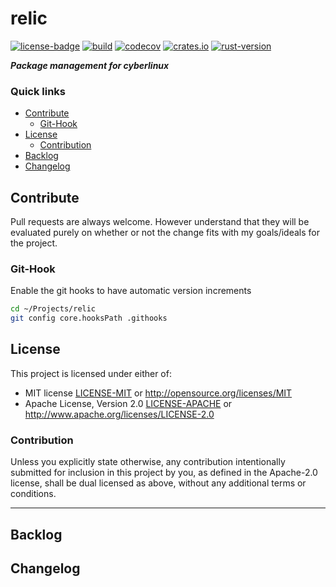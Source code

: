 # relic
[![license-badge](https://img.shields.io/crates/l/fungus.svg)](https://opensource.org/licenses/MIT)
[![build](https://github.com/phR0ze/relic/workflows/build/badge.svg?branch=main)](https://github.com/phR0ze/relic/actions)
[![codecov](https://codecov.io/gh/phR0ze/relic/branch/main/graph/badge.svg?token=LZHXZNZcRR)](https://codecov.io/gh/phR0ze/relic)
[![crates.io](https://img.shields.io/crates/v/relic.svg)](https://crates.io/crates/relic)
[![rust-version](https://img.shields.io/badge/rust-latest%20stable-blue.svg)](https://github.com/rust-lang/rust/releases)

***Package management for cyberlinux***

### Quick links
* [Contribute](#contribute)
  * [Git-Hook](#git-hook)
* [License](#license)
  * [Contribution](#contribution)
* [Backlog](#backlog)
* [Changelog](#changelog)

## Contribute <a name="Contribute"/></a>
Pull requests are always welcome. However understand that they will be evaluated purely on whether
or not the change fits with my goals/ideals for the project.

### Git-Hook <a name="git-hook"/></a>
Enable the git hooks to have automatic version increments
```bash
cd ~/Projects/relic
git config core.hooksPath .githooks
```

## License <a name="license"/></a>
This project is licensed under either of:
 * MIT license [LICENSE-MIT](LICENSE-MIT) or http://opensource.org/licenses/MIT
 * Apache License, Version 2.0 [LICENSE-APACHE](LICENSE-APACHE) or http://www.apache.org/licenses/LICENSE-2.0

### Contribution <a name="contribution"/></a>
Unless you explicitly state otherwise, any contribution intentionally submitted for inclusion in
this project by you, as defined in the Apache-2.0 license, shall be dual licensed as above, without
any additional terms or conditions.

---

## Backlog <a name="backlog"/></a>

## Changelog <a name="changelog"/></a>
